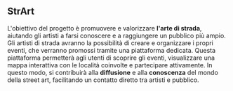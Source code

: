 ## StrArt
L'obiettivo del progetto è promuovere e valorizzare **l'arte di strada**, aiutando gli artisti a farsi conoscere e a raggiungere un pubblico più ampio. Gli artisti di strada avranno la possibilità di creare e organizzare i propri eventi, che verranno promossi tramite una piattaforma dedicata. Questa piattaforma permetterà agli utenti di scoprire gli eventi, visualizzare una mappa interattiva con le località coinvolte e partecipare attivamente. In questo modo, si contribuirà alla **diffusione** e alla **conoscenza** del mondo della street art, facilitando un contatto diretto tra artisti e pubblico.
